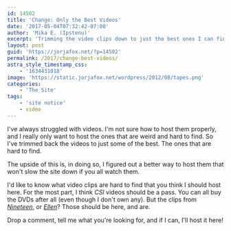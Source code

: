 ```yaml
---
id: 14502
title: 'Change: Only the Best Videos'
date: '2017-05-04T07:32:42-07:00'
author: 'Mika E. (Ipstenu)'
excerpt: 'Trimming the video clips down to just the best ones I can find. Make ''em count.'
layout: post
guid: 'https://jorjafox.net/?p=14502'
permalink: /2017/change-best-videos/
astra_style_timestamp_css:
    - '1634431018'
image: 'https://static.jorjafox.net/wordpress/2012/08/tapes.png'
categories:
    - 'The Site'
tags:
    - 'site notice'
    - video
---
```


I've always struggled with videos. I'm not sure how to host them properly, and I really only want to host the ones that are weird and hard to find. So I've trimmed back the videos to just some of the best. The ones that are hard to find.

The upside of this is, in doing so, I figured out a better way to host them that won't slow the site down if you all watch them.

I'd like to know what video clips are hard to find that you think I should host here. For the most part, I think _CSI_ videos should be a pass. You can all buy the DVDs after all (even though I don't own any). But the clips from <a href="https://jorjafox.net/video/1990-nineteen/">_Nineteen_</a>, or <a href="https://jorjafox.net/video/19970430-ellen/">_Ellen_</a>? Those should be here, and are.

Drop a comment, tell me what you're looking for, and if I can, I'll host it here!
